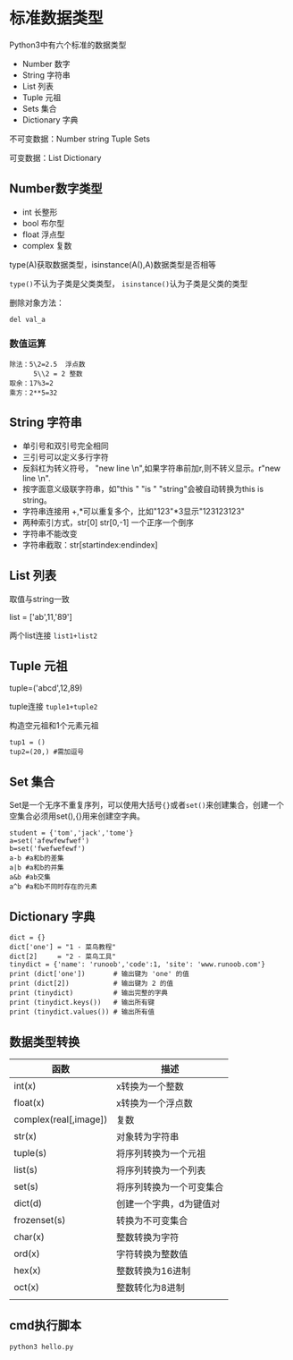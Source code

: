 # 标准数据类型

Python3中有六个标准的数据类型

- Number 数字
- String 字符串
- List 列表
- Tuple 元祖
- Sets 集合
- Dictionary 字典

不可变数据：Number string Tuple Sets

可变数据：List Dictionary

## Number数字类型

- int 长整形
- bool 布尔型
- float 浮点型
- complex 复数

type(A)获取数据类型，isinstance(A(),A)数据类型是否相等

`type()`不认为子类是父类类型，
`isinstance()`认为子类是父类的类型

删除对象方法：

`del val_a`

### 数值运算

    除法：5\2=2.5  浮点数
          5\\2 = 2 整数
    取余：17%3=2
    乘方：2**5=32

## String 字符串

- 单引号和双引号完全相同
- 三引号可以定义多行字符
- 反斜杠为转义符号， "new line \n",如果字符串前加r,则不转义显示。r"new line \n".
- 按字面意义级联字符串，如"this " "is " "string"会被自动转换为this is string。
- 字符串连接用 +,*可以重复多个，比如"123"*3显示"123123123"
- 两种索引方式，str[0] str[0,-1] 一个正序一个倒序
- 字符串不能改变
- 字符串截取：str[startindex:endindex]

## List 列表

取值与string一致

list = ['ab',11,'89']

两个list连接
`list1+list2`

## Tuple 元祖

tuple=('abcd',12,89)

tuple连接
`tuple1+tuple2`

构造空元祖和1个元素元祖

    tup1 = ()
    tup2=(20,) #需加逗号

## Set 集合

Set是一个无序不重复序列，可以使用大括号`{}`或者`set()`来创建集合，创建一个空集合必须用set(),{}用来创建空字典。

    student = {'tom','jack','tome'}
    a=set('afewfewfwef')
    b=set('fwefwefewf')
    a-b #a和b的差集
    a|b #a和b的并集
    a&b #ab交集
    a^b #a和b不同时存在的元素

## Dictionary 字典

    dict = {}
    dict['one'] = "1 - 菜鸟教程"
    dict[2]     = "2 - 菜鸟工具"
    tinydict = {'name': 'runoob','code':1, 'site': 'www.runoob.com'}
    print (dict['one'])       # 输出键为 'one' 的值
    print (dict[2])           # 输出键为 2 的值
    print (tinydict)          # 输出完整的字典
    print (tinydict.keys())   # 输出所有键
    print (tinydict.values()) # 输出所有值

## 数据类型转换

|函数  |描述  |
|---------|---------|
|int(x)     |x转换为一个整数         |
|float(x)     |x转换为一个浮点数         |
|complex(real[,image])     |复数         |
|str(x)     |对象转为字符串         |
|tuple(s)     |将序列转换为一个元祖         |
|list(s)     |将序列转换为一个列表         |
|set(s)     |将序列转换为一个可变集合         |
|dict(d)     |创建一个字典，d为键值对         |
|frozenset(s)     |转换为不可变集合         |
|char(x)     |整数转换为字符         |
|ord(x)     |字符转换为整数值         |
|hex(x)     |整数转换为16进制         |
|oct(x)     |整数转化为8进制         |
|||

## cmd执行脚本

`python3 hello.py`